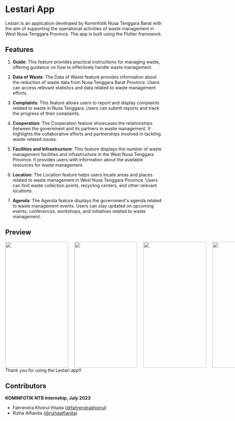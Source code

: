 # Lestari App

Lestari is an application developed by Kominfotik Nusa Tenggara Barat with the aim of supporting the operational activities of waste management in West Nusa Tenggara Province. The app is built using the Flutter framework.

## Features

1. **Guide**: This feature provides practical instructions for managing waste, offering guidance on how to effectively handle waste management.

2. **Data of Waste**: The Data of Waste feature provides information about the reduction of waste data from Nusa Tenggara Barat Province. Users can access relevant statistics and data related to waste management efforts.

3. **Complaints**: This feature allows users to report and display complaints related to waste in Nusa Tenggara. Users can submit reports and track the progress of their complaints.

4. **Cooperation**: The Cooperation feature showcases the relationships between the government and its partners in waste management. It highlights the collaborative efforts and partnerships involved in tackling waste-related issues.

5. **Facilities and Infrastructure**: This feature displays the number of waste management facilities and infrastructure in the West Nusa Tenggara Province. It provides users with information about the available resources for waste management.

6. **Location**: The Location feature helps users locate areas and places related to waste management in West Nusa Tenggara Province. Users can find waste collection points, recycling centers, and other relevant locations.

7. **Agenda**: The Agenda feature displays the government's agenda related to waste management events. Users can stay updated on upcoming events, conferences, workshops, and initiatives related to waste management.

## Preview
<div style="display: flex;">
  <img src="https://github.com/FahrendraKhoirul/lestari/assets/103916710/0744be00-9a77-45ac-a831-d4d738970507" width="200" height="400" style="margin-right: 20px;">
  <img src="https://github.com/FahrendraKhoirul/lestari/assets/103916710/c0b11a34-6dba-4bd4-8844-bb0151d3b25e" width="200" height="400" style="margin-right: 20px;">
  <img src="https://github.com/FahrendraKhoirul/lestari/assets/103916710/1cc9e353-0a8a-4e0d-bb8b-fa42d7fe0d0d" width="200" height="400" style="margin-right: 20px;">
  <img src="https://github.com/FahrendraKhoirul/lestari/assets/103916710/d74e33dc-c599-4c16-8182-1df68670467f" width="200" height="400" style="margin-right: 20px;">
  <img src="https://github.com/FahrendraKhoirul/lestari/assets/103916710/b57110b5-75c3-4d6d-8def-52fc1a5dcbb5" width="200" height="400" style="margin-right: 20px;">
  <img src="https://github.com/FahrendraKhoirul/lestari/assets/103916710/af4c978b-e922-4315-9dc3-3af583f1d658" width="200" height="400" style="margin-right: 20px;">
</div>
Thank you for using the Lestari app!!

## Contributors

**KOMINFOTIK NTB Internship, July 2023**
- Fahrendra Khoirul Ihtada ([@fahrendrakhoirul](https://github.com/FahrendraKhoirul))
- Rizha Alfianita ([@rizhaalfianita](https://github.com/rizhaalfianita))
